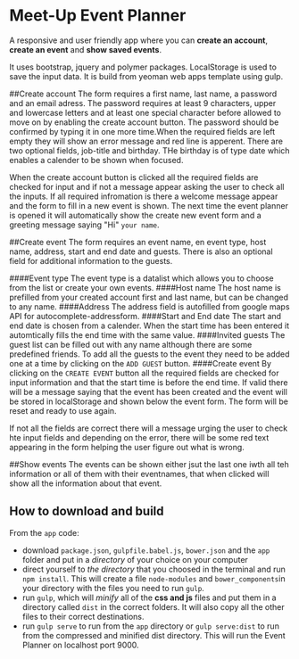 # Meet-Up Event Planner

A responsive and user friendly app where you can **create an account**, **create an event** and **show saved events**. 

It uses bootstrap, jquery and polymer packages. LocalStorage is used to save the input data. It is build from yeoman web apps template using gulp.

##Create account
The form requires a first name, last name, a password and an email adress. The password requires at least 9 characters, upper and lowercase letters and at least one special character before allowed to move on by enabling the create account button. The password should be confirmed by typing it in one more time.When the required fields are left empty they will show an error message and red line is apperent.
There are two optional fields, job-title and birthday. THe birthday is of type date which enables a calender to be shown when focused.

When the create account button is clicked all the required fields are checked for input and if not a message appear asking the user to check all the inputs. If all required infromation is there a welcome message appear and the form to fill in a new event is shown. The next time the event planner is opened it will automatically show the create new event form and a greeting message saying "Hi" `your name`. 

##Create event
The form requires an event name, en event type, host name, address, start and end date and guests. There is also an optional field for additional information to the guests.

####Event type
The event type is a datalist which allows you to choose from the list or create your own events.
####Host name
The host name is prefilled from your created account first and last name, but can be changed to any name.
####Address
The address field is autofilled from google maps API for autocomplete-addressform.
####Start and End date
The start and end date is chosen from a calender. When the start time has been entered it automtically fills the end time with the same value. 
####Invited guests
The guest list can be filled out with any name although there are some predefined friends. To add all the guests to the event they need to be added one at a time by clicking on the `ADD GUEST` button.
####Create event
By clicking on the `CREATE EVENT` button all the required fields are checked for input information and that the start time is before the end time. If valid there will be a message saying that the event has been created and the event will be stored in localStorage and shown below the event form. The form will be reset and ready to use again.

If not all the fields are correct there will a message urging the user to check hte input fields and depending on the error, there will be some red text appearing in the form helping the user figure out what is wrong.

##Show events
The events can be shown either jsut the last one iwth all teh information or all of them with their eventnames, that when clicked will show all the information about that event.


## How to download and build
From the `app` code:
- download `package.json`, `gulpfile.babel.js`, `bower.json` and the `app` folder and put in a _directory_ of your choice on your computer
- direct yourself to _the directory_ that you choosed in the terminal and run `npm install`. This will create a file `node-modules` and `bower_components`in your directory with the files you need to run `gulp`.
- run `gulp`, which will _minify_ all of the **css and js** files and put them in a directory called `dist` in the correct folders. It will also copy all the other files to their correct destinations.
- run `gulp serve` to run from the `app` directory or `gulp serve:dist` to run from the compressed and minified dist directory. This will run the Event Planner on localhost port 9000. 






